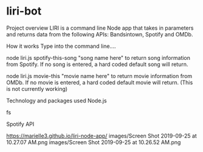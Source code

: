 # liri-bot

Project overview
LIRI is a command line Node app that takes in parameters and returns data from the following APIs: Bandsintown, Spotify and OMDb.

How it works
Type into the command line....

node liri.js spotify-this-song "song name here" to return song information from Spotify. If no song is entered, a hard coded default song will return.

node liri.js movie-this "movie name here" to return movie information from OMDb. If no movie is entered, a hard coded default movie will return. (This is not currently working)

Technology and packages used
Node.js

fs

Spotify API

 https://marielle3.github.io/liri-node-app/
images/Screen Shot 2019-09-25 at 10.27.07 AM.png
images/Screen Shot 2019-09-25 at 10.26.52 AM.png
